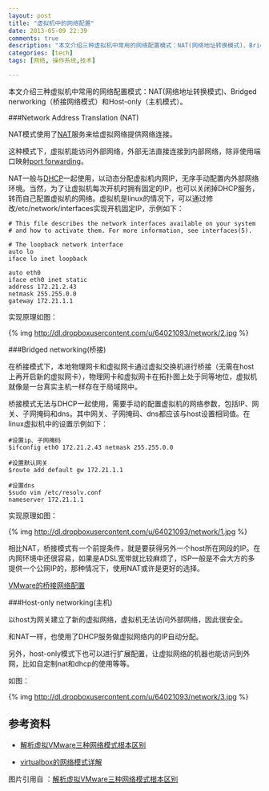 ```yaml
---
layout: post
title: "虚拟机中的网络配置"
date: 2013-05-09 22:39
comments: true
description: "本文介绍三种虚拟机中常用的网络配置模式：NAT(网络地址转换模式)、Bridged nerworking（桥接网络模式）和Host-only（主机模式）。"
categories: [tech]
tags: [网络, 操作系统,技术]

---
```


本文介绍三种虚拟机中常用的网络配置模式：NAT(网络地址转换模式)、Bridged nerworking（桥接网络模式）和Host-only（主机模式）。


###Network Address Translation (NAT)

NAT模式使用了[NAT](http://zh.wikipedia.org/wiki/%E7%BD%91%E7%BB%9C%E5%9C%B0%E5%9D%80%E8%BD%AC%E6%8D%A2)服务来给虚拟网络提供网络连接。

这种模式下，虚拟机能访问外部网络，外部无法直接连接到内部网络，除非使用端口映射[port forwarding](http://nxlhero.blog.51cto.com/962631/742140)。
<!--more-->

NAT一般与[DHCP](http://zh.wikipedia.org/wiki/DHCP)一起使用，以动态分配虚拟机内网IP，无序手动配置内外部网络环境。当然，为了让虚拟机每次开机时拥有固定的IP，也可以关闭掉DHCP服务，转而自己配置虚拟机的网络。虚拟机是linux的情况下，可以通过修改/etc/network/interfaces实现开机固定IP，示例如下：

```
# This file describes the network interfaces available on your system
# and how to activate them. For more information, see interfaces(5).

# The loopback network interface
auto lo
iface lo inet loopback

auto eth0
iface eth0 inet static
address 172.21.2.43
netmask 255.255.0.0
gateway 172.21.1.1

```

实现原理如图：

{% img http://dl.dropboxusercontent.com/u/64021093/network/2.jpg %}

###Bridged networking(桥接)

在桥接模式下，本地物理网卡和虚拟网卡通过虚拟交换机进行桥接（无需在host上再开启新的虚拟网卡），物理网卡和虚拟网卡在拓扑图上处于同等地位，虚拟机就像是一台真实主机一样存在于局域网中。

桥接模式无法与DHCP一起使用，需要手动的配置虚拟机的网络参数，包括IP、网关、子网掩码和dns。其中网关、子网掩码、dns都应该与host设置相同值。在linux虚拟机中的设置示例如下：

```
#设置ip、子网掩码
$ifconfig eth0 172.21.2.43 netmask 255.255.0.0

#设置默认网关
$route add default gw 172.21.1.1

#设置dns
$sudo vim /etc/resolv.conf
nameserver 172.21.1.1

```

实现原理如图：

{% img http://dl.dropboxusercontent.com/u/64021093/network/1.jpg %}

相比NAT，桥接模式有一个前提条件，就是要获得另外一个host所在网段的IP。在内网环境中还很容易，如果是ADSL宽带就比较麻烦了，ISP一般是不会大方的多提供一个公网IP的，那种情况下，使用NAT或许是更好的选择。

[VMware的桥接网络配置](http://blog.chinaunix.net/uid-26212859-id-3051291.html)



###Host-only networking(主机)

以host为网关建立了新的虚拟网络，虚拟机无法访问外部网络，因此很安全。

和NAT一样，也使用了DHCP服务做虚拟网络内的IP自动分配。

另外，host-only模式下也可以进行扩展配置，让虚拟网络的机器也能访问到外网，比如自定制nat和dhcp的使用等等。

如图：

{% img http://dl.dropboxusercontent.com/u/64021093/network/3.jpg %}

参考资料
---

* [解析虚拟VMware三种网络模式根本区别](http://networking.ctocio.com.cn/tips/110/8897610.shtml)

* [virtualbox的网络模式详解](http://www.virtualbox.org/manual/ch06.html)

图片引用自 ：[解析虚拟VMware三种网络模式根本区别](http://networking.ctocio.com.cn/tips/110/8897610.shtml)

